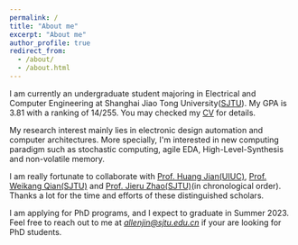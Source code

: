 ```yaml
---
permalink: /
title: "About me"
excerpt: "About me"
author_profile: true
redirect_from: 
  - /about/
  - /about.html
---
```


I am currently an undergraduate student majoring in Electrical and Computer Engineering at Shanghai Jiao Tong University([SJTU](https://en.sjtu.edu.cn/)). My GPA is 3.81 with a ranking of 14/255. You may checked my [CV](https://allenjin123.github.io/files/HaoranJin_CV.pdf) for details.

My research interest mainly lies in electronic design automation and computer architectures. More specially, I'm interested in new computing paradigm such as stochastic computing, agile EDA, High-Level-Synthesis and non-volatile memory.

I am really fortunate to collaborate with [Prof. Huang Jian(UIUC)](http://jianh.web.engr.illinois.edu/), [Prof. Weikang Qian(SJTU)](https://umji.sjtu.edu.cn/~wkqian/people/weikang-qian.html) and [Prof. Jieru Zhao(SJTU)](https://zjru.github.io/)(in chronological order). Thanks a lot for the time and efforts of these distinguished scholars.

I am applying for PhD programs, and I expect to graduate in Summer 2023. Feel free to reach out to me at *allenjin@sjtu.edu.cn* if your are looking for PhD students.